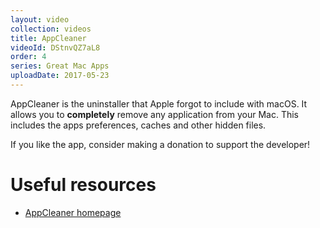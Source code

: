 ```yaml
---
layout: video
collection: videos
title: AppCleaner
videoId: DStnvQZ7aL8
order: 4
series: Great Mac Apps
uploadDate: 2017-05-23
---
```


AppCleaner is the uninstaller that Apple forgot to include with macOS. It allows you to **completely** remove any application from your Mac. This includes the apps preferences, caches and other hidden files.

If you like the app, consider making a donation to support the developer!

# Useful resources
* <a href="https://freemacsoft.net/appcleaner/" target="_blank">AppCleaner homepage</a>